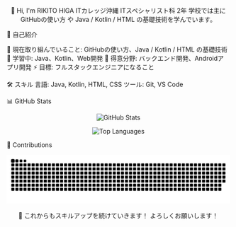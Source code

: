 <div align="center">
👋 Hi, I'm RIKITO HIGA
ITカレッジ沖縄 ITスペシャリスト科 2年
学校では主に GitHubの使い方 や Java / Kotlin / HTML の基礎技術を学んでいます。
</div>

🚀 自己紹介

🔭 現在取り組んでいること: GitHubの使い方、Java / Kotlin / HTML の基礎技術
🌱 学習中: Java、Kotlin、Web開発
💬 得意分野: バックエンド開発、Androidアプリ開発
⚡ 目標: フルスタックエンジニアになること


🛠️ スキル
言語: Java, Kotlin, HTML, CSS
ツール: Git, VS Code

📊 GitHub Stats
<p align="center">
  <img src="https://github-readme-stats.vercel.app/api?username=itc-s24023&show_icons=true&theme=tokyonight" alt="GitHub Stats" />
</p>
<p align="center">
  <img src="https://github-readme-stats.vercel.app/api/top-langs/?username=itc-s24023&layout=compact&theme=tokyonight" alt="Top Languages" />
</p>

🐍 Contributions
<p align="center">
  <picture>
    <source media="(prefers-color-scheme: dark)" srcset="https://raw.githubusercontent.com/obregonia1/obregonia1/master/img/snake-dark.svg">
    <source media="(prefers-color-scheme: light)" srcset="https://raw.githubusercontent.com/obregonia1/obregonia1/master/img/snake.svg">
    <img alt="github contribution grid snake animation" src="https://raw.githubusercontent.com/obregonia1/obregonia1/master/img/snake-dark.svg">
  </picture>
</p>

<div align="center">
🌟 これからもスキルアップを続けていきます！
よろしくお願いします！
</div>
